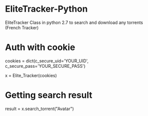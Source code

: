 # EliteTracker-Python
EliteTracker Class in python 2.7 to search and download any torrents (French Tracker)

# Auth with cookie

cookies = dict(c_secure_uid='YOUR_UID', c_secure_pass='YOUR_SECURE_PASS')

x = Elite_Tracker(cookies)

# Getting search result
result = x.search_torrent("Avatar")
